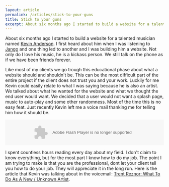 ```yaml
---
layout: article
permalink: /articles/stick-to-your-guns
title: Stick to your guns
excerpt: About six months ago I started to build a website for a talented musician named Kevin Anderson. I first heard about him when I was listening to Jango and one thing led to another and I was building him a website. Not only do I love his music, he is a kickass person. We still
---
```


<p>About six months ago I started to build a website for a talented musician named <a href="http://kevinandersonmusic.com">Kevin Anderson</a>. I first heard about him when I was listening to <a href="http://www.jango.com/music/Kevin+Anderson+the+Stick+Em+Up+Kids">Jango</a> and one thing led to another and I was building him a website. Not only do I love his music, he is a kickass person. We still talk on the phone as if we have been friends forever.</p>
<p>Like most of my clients we go trough this educational phase about what a website should and shouldn't be. This can be the most difficult part of the entire project if the client does not trust you and your work. Luckily for me Kevin could easily relate to what I was saying because he is also an artist. We talked about what he wanted for the website and what we thought the end user would want. We decided that a user would not want a splash page, music to auto-play and some other randomness. Most of the time this is no easy feat. Just recently Kevin left me a voice mail thanking me for telling him how it should be.</p>

<object height="81" width="100%"> <param name="movie" value="http://player.soundcloud.com/player.swf?url=http%3A%2F%2Fapi.soundcloud.com%2Ftracks%2F16376640&amp;show_comments=true&amp;auto_play=false&amp;color=ff7700"></param> <param name="allowscriptaccess" value="always"></param> <embed allowscriptaccess="always" height="81" src="http://player.soundcloud.com/player.swf?url=http%3A%2F%2Fapi.soundcloud.com%2Ftracks%2F16376640&amp;show_comments=true&amp;auto_play=false&amp;color=ff7700" type="application/x-shockwave-flash" width="100%"></embed> </object>

<p>I spent countless hours reading every day about my field. I don't claim to know everything, but for the most part I know how to do my job. The point I am trying to make is that you are the professional, dont let your client tell you how to do your job. They will appreciate it in the long run. Here is the article that Kevin was talking about in the voicemail: <a href="http://www.hypebot.com/hypebot/2009/07/trent-reznor-what-to-do-as-a-new-unknown-artist.html">Trent Reznor: What To Do As A New / Unknown Artist</a>.</p>
